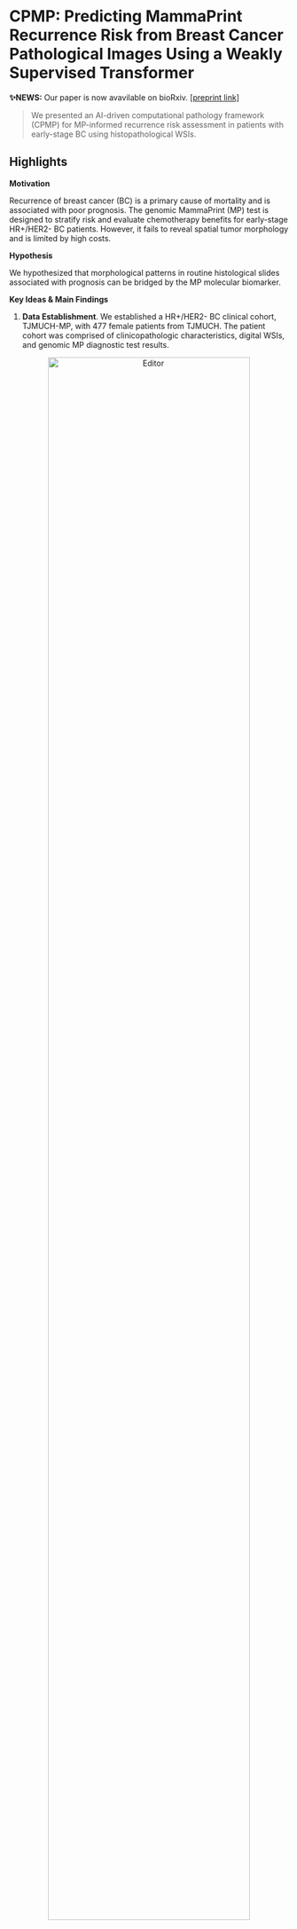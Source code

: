 # CPMP: Predicting MammaPrint Recurrence Risk from Breast Cancer Pathological Images Using a Weakly Supervised Transformer   

**✨NEWS:** Our paper is now avavilable on bioRxiv. [\[preprint link\]](https://www.biorxiv.org/content/10.1101/2025.04.26.648504v1)


> We presented an AI-driven computational pathology framework (CPMP) for MP-informed recurrence risk assessment in patients with early-stage BC using histopathological WSIs.   

## Highlights

**Motivation**

Recurrence of breast cancer (BC) is a primary cause of mortality and is associated with poor prognosis. The genomic MammaPrint (MP) test is designed to stratify risk and evaluate chemotherapy benefits for early-stage HR+/HER2- BC patients. However, it fails to reveal spatial tumor morphology and is limited by high costs. 

**Hypothesis**

We hypothesized that morphological patterns in routine histological slides associated with prognosis can be bridged by the MP molecular biomarker.  

**Key Ideas & Main Findings**
1. **Data Establishment**. We established a HR+/HER2- BC clinical cohort, TJMUCH-MP, with 477 female patients from TJMUCH. The patient cohort was comprised of clinicopathologic characteristics, digital WSIs, and genomic MP diagnostic test results.
<div align="center">
	<img src="materials/github_1cohort.png" alt="Editor" width="85%">
</div>

2. **Methodological Innovation**. We developed a weakly-supervised learning model CPMP, capable of aggregating morphological and spatial features using the agent-attention transformer, to efficiently predict MP recurrence risk from annotation-free BC pathological slides. 
<div align="center">
	<img src="materials/github_2method.png" alt="Editor" width="85%">
</div>

3. **Knowledge Discovery**. We further leverage this artificial intelligence (AI) model for spatial and morphological analysis to explore histological patterns related to MP risk groups. CPMP captures the spatial arrangement of tumors at the whole-slide-level and highlights differences in intercellular interaction patterns associated with MP. We characterized the diversity in tumor morphology, uncovering MP High-specific, Low-specific, and colocalized morphological phenotypes that differs in quantitative cellular compositions.  
<div align="center">
	<img src="materials/github_3discovery.png" alt="Editor" width="85%">
</div>

4. **External Validation**. We conducted prognostic analysis on the external cohort. CPMP model highlighted superior generalization capabilities on the TCGA-BRCA cohort, exhibiting a significant risk-group stratification on multiple prognostic indicators. 

5. **Clinical Application**. CPMP model has the potential to serve as a flexible supplement integrating into routine clinical diagnostic workflow for early-stage BC patients.
<div align="center">
	<img src="materials/github_4workflow.png" alt="Editor" width="85%">
</div>



## User Guide

### 1. Requirements and installation

#### Operating systems

The codes have been implemented on Ubuntu 22.04 LTS. The installation in other operation systems (Windows or MAC) should be cautious due to python packages.

#### Packages and Installation
CPMP is implemented by Python 3.8 and PyTorch 2.2. The packages required have been provided in the file [environments.yml](environments.yml)

✨ To install the Conda environment, you can run the command in the terminal:

```shell
sudo apt install openslide-tools python3-openslide libmapnik-dev mapnik-utils python3-mapnik
conda env create -f environments.yml
conda activate cpmp
```

**NOTE**: The codes require package `openslide python`, but its installation is different between Linux and Windows. Please follow the [offical documentation](https://openslide.org/api/python/) to install and import it in python to make sure it can work correctly. 

If `ctranspath` feature extractor is further used (which was utilized for ablation study in our work), `timm` library should be installed as described in [CTransPath](https://github.com/Xiyue-Wang/TransPath).

### 2. Data 

The in-house cohort is accessible upon request. The data can only be used under the condition that the request is for non-profit, purely academic research purposes, and the requesting researchers must provide valid ethics approval from their institution. 

The TCGA-BRCA data (slides and clinicopathological information) are available at [portal.gdc.cancer.gov](https://portal.gdc.cancer.gov/). The follow-up data are available at [TCGA Clinical Data Resource](https://doi.org/10.1016/j.cell.2018.02.052). 

You should put whole slide images into this path --> configured parameter: `datapath`

### 3. Train, Evaluation and Inference

The CPMP model is based on the weakly supervised multi-instance learning (MIL) framework. It includes: 

#### **Whole slide images processing**

```shell
datapath="/home/cyyan/Projects/TJMUCHMMP-cohort/"
patchpath="results/TJMUCH_MMP_1WsiPatching_20x"

tile_size=512
overlap_size=512
downsample_factor=2 # {tile_size: ds_factor} mapping should be {256: 1, 512: 2, 1024: 4, 2048: 8}

echo "WsiPatching..."
python WsiTiling.py \
  -s  $datapath \
  -d  $patchpath \
  -ps $tile_size \
  -ss $overlap_size \
  --patch \
  --bgtissue \
  --stitch
```


#### **Feature representation**

```shell
datapath="/home/cyyan/Projects/TJMUCHMMP-cohort/"
patchpath="results/TJMUCH_MMP_1WsiPatching_20x"
featspath="results/TJMUCH_MMP_2Feats_20x"
tocsvpath=$patchpath"/process_list_autogen.csv"

batchsize=500

echo "FeatsExtraction..."
pretrain_model="uni"
CUDA_VISIBLE_DEVICES=0 python FeatsExtracting.py \
  --feat_to_dir $featspath"_"$pretrain_model \
  --csv_path $tocsvpath \
  --h5_dir $patchpath \
  --pretrain_model $pretrain_model \
  --slide_dir $datapath \
  --slide_ext ".svs" \
  --batch_size $batchsize \
  --resize_size 224 \
  --custom_downsample $downsample_factor \
  --float16
```

**NOTE 1**: Pre-trained **UNI** foundation model can be found at [github.com/mahmoodlab/UNI](https://github.com/mahmoodlab/UNI)

**NOTE 2**: You can also apply more foundation models (['gigapath'](https://github.com/prov-gigapath/prov-gigapath), ['H-optimus-0'](https://github.com/bioptimus/releases/tree/main/models/h-optimus/v0), ['phikon'](https://github.com/owkin/HistoSSLscaling), ['virchow'](https://huggingface.co/paige-ai/Virchow), ['ctranspath'](https://github.com/Xiyue-Wang/TransPath), ...) as we did in the ablation study. You need to `mkdir pretrained_model_weights/` and put these pretrained models into `pretrained_model_weights/`.


#### **Patient splitting**

```shell
csvinfopath="results/MPcohort_info.csv"
splitspath="results/TJMUCH_MMP_3CaseSplits"
featspath="results/TJMUCH_MMP_2Feats_20x"

labelname="MMPrisk"

echo "Cross Validation splitting ..."
echo "5 times 5 folds cross validation mode split."
python CaseSplitting.py \
  --task_name "MMPrisk" \
  --csv_info_path $csvinfopath \
  --split_to_dir $splitspath \
  --times 5 \
  --kfold 5 \
  --val_frac 0 \
  --test_frac 0.2 \
  --label_column_name $labelname \
  --label_list "Low" "High"\
  --slide_featspath $featspath\
  --seed 2020
```
**NOTE**: `val_frac` is set to `0.0` and `test_frac` is `0.2`. This means that we splitted 20% data for testing and the remained is for `kfold` cross-validation. 

**NOTE**: you can also execute [this bash script](/run_patch_feats_split.sh) for [Whole slide images processing](#whole-slide-images-processing), [Feature representation](#feature-representation), and [Patient splitting](#patient-splitting) in one stop.


#### **CPMP model training**

```shell
CUDA_VISIBLE_DEVICES=0 python ModelTraining.py --config cfgs/TJMUCH_MMP.yaml
```

or 

```shell
sh run_train_MMPrisk.sh # also write train-logs to the local.
```

**NOTE 1**: The config hyperparameters file `cfgs/TJMUCH_MMP.yaml` can be refered to [HERE](#parameter-configs-for-model-training)

**NOTE 2**: You can also observe loss curves and indicator changes in **Browser (eg. localhost:6006)** during model training by **tensorboard**.

```shell
cd ${results_dir}${datasource}${task}${exp_code}
tensorboard --logdir . --port=<your port, eg. 6006>
```


#### **Independent evaluation**

The training scripts above will generate the evaluated quantitative results to the local in the form of `csv-format` tables. 

We also implemented a script for individual quantitative evaluation (as what we did in the **efficiency evaluation**). You can execute it by modifying the specific config parameters.

```shell
python Evaluation.py -m <absolute exp_code path> -n <No. of tiles sampled, eg. 5,000/10,000>
```

#### ✨ **Inference on external data** ✨

A new WSI (such as slides in TCGA-BRCA) can be directly inferred. Also, the attention heatmap results at the whole-slide level will be generated by the CPMP model. 

You should set the `data_dir` to the path of your slide data, refer to more parameter configurations in [wsi_heatmap_params.yaml](cfgs/wsi_heatmap_params.yaml) for guidance.

```shell
python SlideInference.py --configs cfgs/wsi_heatmap_params.yaml 
```

or you can set parameters directly, 

```shell
python SlideInference.py --configs cfgs/wsi_heatmap_params.yaml --opts \
        data_dir    <your_slide_rootpath> \
        slide_ext   <format of slide, eg. .svs> \
        ckpt_path   <pre-trained model names, eg. xx/CPMP_v1.pt>
```
where the parameter `ckpt_path` is the path of the trained models, and `data_dir` represents the path of whole slide images. You can find and download the trained models below.

**✨NEWS:** We give an demo example for slide inference and visualization. See [HERE](demo-data/README.md).

#### Parameter configs for model training

Configured hyper-parameters for [model training](#cpmp-model-training) are listed below:

```YAML
CKPTS:
  datasource:     TJMUCH_MMP
  task:           MMPriskRegression
  exp_code:       debug
  
  wsi_root_dir:   /home/cyyan/Projects/TJMUCHMMP-cohort/                       # wsi root path
  data_root_dir:  results/TJMUCH_MMP_2Feats_20x_uni                            # features representation data directory for tiles
  csv_info_path:  results/MPcohort_info.csv                                    # csv file with slide_id and label information
  split_dir:      results/TJMUCH_MMP_3CaseSplits_20x/MMPrisk_KFoldsCV          # casesplitting root path
  use_h5: False                                                                # use h5 file or not for coords

  results_dir:    results/developed_models                                     # results directory for model, logs, and test evaluation results
  cfg_to_name:    params_setting.txt                                           # hyper-params setting file for saving

  indep_data_root_dir:                                                         # features representation data directory for indepedent test data
  indep_csv_info_path:                                                         # indepedent test csv file wih slide info and mp label for evaluation

  zeroshot_idx_dir: # results/TJMUCH_MMP_2Feats_20x_plip/pt_files_zs_tissueidx # noisy filtering exp. use zeroshot index for training


TRAIN:
  model_type:  CPMP                 # (default: CPMP), and comparative models, ['TransMIL', 'CLAM', 'ABMIL', 'Transformer']
  encoding_dim:  1024               # patch encoding dim, [1024, 768, 2048]
  model_size: uni1024               # size of model, ['resnet_small', 'ViT_small', 'ccl2048', 'gigapath1536']
  agent_token_num:                  # the number of agent tokens in for CPMP, (default: 1), 'None' indicates 'Transformer' model

  num_perslide: 5000                # None will cover all samples, for data sampling, __getitem__
  label_col: MMP_index              # label column name
  labels_list: ["Low", "High"]

  n_classes: 1                      # number of classes (default: 1) for regression or classification
  loss_func: MSE                    # slide-level classification loss function, (default: 'MSE') or 'CE' for classification
  loss_func_aux: MSE                # slide-level auxiliary loss function

  log_data: True                    # log data using tensorboard
  weighted_sample: False            # enable weighted sampling
  

HyperParams:
  max_epochs: 1000                  # maximum number of epochs to train (default: 1000)
  batch_size: 1                     # batch size commonly set to 1 for MIL, we utilized Gradient Accumulation below.
  gc: 32                            # Gradient Accumulation Step. HERE, Gradient Accumulation is equal to common batch size.
  lr: 0.0001                        # learning rate (default: 0.0001)
  optim: adam                       # optimizer, adam sgd adamW radam Lamb
  scheduler: LinearLR               # optimizer scheduler [CosineAnnealingLR CyclicLR LinearLR OneCycleLR StepLR]
  drop_out: 0.5                     # a float num, enable dropout (p=0.5)
  early_stopping: True              # enable early stopping or not
  early_stopping_metric: score      # early stopping metric 'score' or 'loss'

  reg: 0.0001                       # weight decay (default: 1e-4)
  lambda_reg: 0.00001               # L1-Regularization Strength (Default 1e-5)


CROSSVALIDATAION:
  times: 5                          # number of times (default: 5)
  t_start: -1                       # start time (default: -1, last time)
  t_end: -1                         # end time (default: -1, first time)
  k: 5                              # number of folds (default: 5)
  k_start: -1                       # start fold (default: -1, last fold)
  k_end: -1                         # end fold (default: -1, first fold)


COMMON:
  gpu: '0'
  seed: 2020                        # random seed for reproducible experiment (default: 2020)
  workers: 8                        # data loader workers
```


### 4. Trained models weights

The pre-trained weights of the CPMP model on our in-house cohort can be downloaded in [**HERE**](CPMP_model_weights/CPMP_t0f0_checkpoint_v1.pt). The weights can be used to reproduce the results in our paper. Also, It can be directly applied to new H&E WSIs for inference.

## Contact

If you have any problems, just raise an issue in this repo.


## Acknowledgements
Our code is developed on the top of [CLAM](https://github.com/mahmoodlab/CLAM), [PhiHER2](https://github.com/gatsby2016/PhiHER2), and [Agent-Attention](https://github.com/LeapLabTHU/Agent-Attention). 


If you find our work useful in your research, please consider citing our work and giving this repo a star. Thank you~

```
@article {Yan2025.04.26.648504,
	author = {Yan, Chaoyang and Li, Linwei and Qian, Xiaolong and Ou, Yang and Huang, Zhidong and Ruan, Zhihan and Xiang, Wenting and Liu, Hong and Liu, Jian},
	title = {AI-driven computational pathology for recurrence risk assessment in early-stage breast cancer},
	elocation-id = {2025.04.26.648504},
	year = {2025},
	doi = {10.1101/2025.04.26.648504},
	publisher = {Cold Spring Harbor Laboratory},
	URL = {https://www.biorxiv.org/content/early/2025/04/29/2025.04.26.648504},
	eprint = {https://www.biorxiv.org/content/early/2025/04/29/2025.04.26.648504.full.pdf},
	journal = {bioRxiv}
}
```
